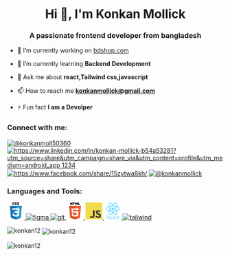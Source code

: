 <h1 align="center">Hi 👋, I'm Konkan Mollick</h1>
<h3 align="center">A passionate frontend developer from bangladesh</h3>

- 🔭 I’m currently working on [bdshop.com](https://www.bdshop.com/)

- 🌱 I’m currently learning **Backend Development**

- 💬 Ask me about **react,Tailwind css,javascript**

- 📫 How to reach me **konkanmollick@gmail.com**

- ⚡ Fun fact **I am a Devolper**

<h3 align="left">Connect with me:</h3>
<p align="left">
<a href="https://twitter.com/@konkanmoll50360" target="blank"><img align="center" src="https://raw.githubusercontent.com/rahuldkjain/github-profile-readme-generator/master/src/images/icons/Social/twitter.svg" alt="@konkanmoll50360" height="30" width="40" /></a>
<a href="https://linkedin.com/in/https://www.linkedin.com/in/konkan-mollick-b54a53281?utm_source=share&utm_campaign=share_via&utm_content=profile&utm_medium=android_app 1234" target="blank"><img align="center" src="https://raw.githubusercontent.com/rahuldkjain/github-profile-readme-generator/master/src/images/icons/Social/linked-in-alt.svg" alt="https://www.linkedin.com/in/konkan-mollick-b54a53281?utm_source=share&utm_campaign=share_via&utm_content=profile&utm_medium=android_app 1234" height="30" width="40" /></a>
<a href="https://fb.com/https://www.facebook.com/share/15zytwa8kh/" target="blank"><img align="center" src="https://raw.githubusercontent.com/rahuldkjain/github-profile-readme-generator/master/src/images/icons/Social/facebook.svg" alt="https://www.facebook.com/share/15zytwa8kh/" height="30" width="40" /></a>
<a href="https://instagram.com/@konkanmollick" target="blank"><img align="center" src="https://raw.githubusercontent.com/rahuldkjain/github-profile-readme-generator/master/src/images/icons/Social/instagram.svg" alt="@konkanmollick" height="30" width="40" /></a>
</p>

<h3 align="left">Languages and Tools:</h3>
<p align="left"> <a href="https://www.w3schools.com/css/" target="_blank" rel="noreferrer"> <img src="https://raw.githubusercontent.com/devicons/devicon/master/icons/css3/css3-original-wordmark.svg" alt="css3" width="40" height="40"/> </a> <a href="https://www.figma.com/" target="_blank" rel="noreferrer"> <img src="https://www.vectorlogo.zone/logos/figma/figma-icon.svg" alt="figma" width="40" height="40"/> </a> <a href="https://git-scm.com/" target="_blank" rel="noreferrer"> <img src="https://www.vectorlogo.zone/logos/git-scm/git-scm-icon.svg" alt="git" width="40" height="40"/> </a> <a href="https://www.w3.org/html/" target="_blank" rel="noreferrer"> <img src="https://raw.githubusercontent.com/devicons/devicon/master/icons/html5/html5-original-wordmark.svg" alt="html5" width="40" height="40"/> </a> <a href="https://developer.mozilla.org/en-US/docs/Web/JavaScript" target="_blank" rel="noreferrer"> <img src="https://raw.githubusercontent.com/devicons/devicon/master/icons/javascript/javascript-original.svg" alt="javascript" width="40" height="40"/> </a> <a href="https://reactjs.org/" target="_blank" rel="noreferrer"> <img src="https://raw.githubusercontent.com/devicons/devicon/master/icons/react/react-original-wordmark.svg" alt="react" width="40" height="40"/> </a> <a href="https://tailwindcss.com/" target="_blank" rel="noreferrer"> <img src="https://www.vectorlogo.zone/logos/tailwindcss/tailwindcss-icon.svg" alt="tailwind" width="40" height="40"/> </a> </p>

<p><img align="left" src="https://github-readme-stats.vercel.app/api/top-langs?username=konkan12&show_icons=true&locale=en&layout=compact" alt="konkan12" /></p>

<p>&nbsp;<img align="center" src="https://github-readme-stats.vercel.app/api?username=konkan12&show_icons=true&locale=en" alt="konkan12" /></p>

<p><img align="center" src="https://github-readme-streak-stats.herokuapp.com/?user=konkan12&" alt="konkan12" /></p>
